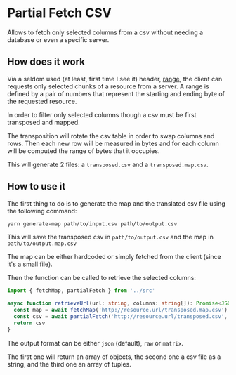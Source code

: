 # Partial Fetch CSV

Allows to fetch only selected columns from a csv without needing a database or even a specific server.

## How does it work

Via a seldom used (at least, first time I see it) header, [range](https://developer.mozilla.org/en-US/docs/Web/HTTP/Headers/Range), the client can requests only selected chunks of a resource from a server. A range is defined by a pair of numbers that represent the starting and ending byte of the requested resource.

In order to filter only selected columns though a csv must be first transposed and mapped.

The transposition will rotate the csv table in order to swap columns and rows. Then each new row will be measured in bytes and for each column will be computed the range of bytes that it occupies.

This will generate 2 files: a `transposed.csv` and a `transposed.map.csv`.

## How to use it

The first thing to do is to generate the map and the translated csv file using the following command:
```bash
yarn generate-map path/to/input.csv path/to/output.csv
```
This will save the transposed csv in `path/to/output.csv` and the map in `path/to/output.map.csv`

The map can be either hardcoded or simply fetched from the client (since it's a small file).

Then the function can be called to retrieve the selected columns:

```typescript
import { fetchMap, partialFetch } from '../src'

async function retrieveUrl(url: string, columns: string[]): Promise<JSON> {
  const map = await fetchMap('http://resource.url/transposed.map.csv')
  const csv = await partialFetch('http://resource.url/transposed.csv', map, columns)
  return csv
}
```

The output format can be either `json` (default), `raw` or `matrix`.

The first one will return an array of objects, the second one a csv file as a string, and the third one an array of tuples.

